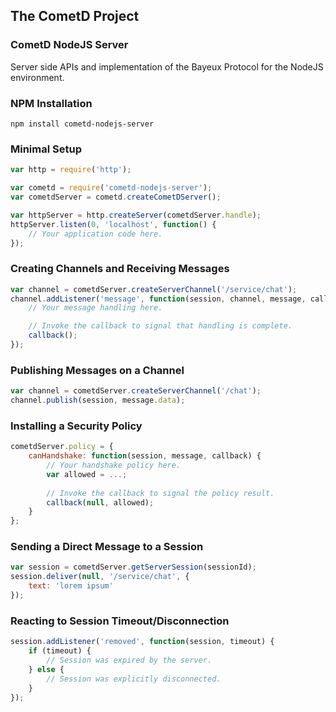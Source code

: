 ## The CometD Project

### CometD NodeJS Server

Server side APIs and implementation of the Bayeux Protocol for the NodeJS environment.

### NPM Installation

```
npm install cometd-nodejs-server
```

### Minimal Setup

```javascript
var http = require('http');

var cometd = require('cometd-nodejs-server');
var cometdServer = cometd.createCometDServer();

var httpServer = http.createServer(cometdServer.handle);
httpServer.listen(0, 'localhost', function() {
    // Your application code here.
});
```

### Creating Channels and Receiving Messages

```javascript
var channel = cometdServer.createServerChannel('/service/chat');
channel.addListener('message', function(session, channel, message, callback) {
    // Your message handling here.

    // Invoke the callback to signal that handling is complete.
    callback();
});
```

### Publishing Messages on a Channel

```javascript
var channel = cometdServer.createServerChannel('/chat');
channel.publish(session, message.data);
```

### Installing a Security Policy

```javascript
cometdServer.policy = {
    canHandshake: function(session, message, callback) {
        // Your handshake policy here.
        var allowed = ...;
        
        // Invoke the callback to signal the policy result. 
        callback(null, allowed);
    }
};
```

### Sending a Direct Message to a Session

```javascript
var session = cometdServer.getServerSession(sessionId);
session.deliver(null, '/service/chat', {
    text: 'lorem ipsum'
});
```

### Reacting to Session Timeout/Disconnection

```javascript 
session.addListener('removed', function(session, timeout) {
    if (timeout) {
        // Session was expired by the server.
    } else {
        // Session was explicitly disconnected.
    }
});
```

